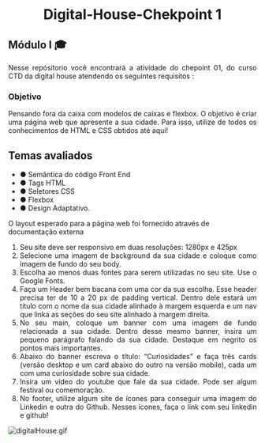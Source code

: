 <h1 align="center">Digital-House-Chekpoint 1</h1>

  <h2 align="justify"> Módulo I 🎓 </h2> 
<p align="justify"> Nesse repósitorio você encontrará a atividade do chepoint 01, do curso CTD da digital house atendendo os seguintes requisitos : </p>


  <h3 align="justify">Objetivo</h3>
<p align="justify" >Pensando fora da caixa com modelos de caixas e flexbox.
O objetivo é criar uma página web que apresente a sua cidade. Para isso, utilize de todos
os conhecimentos de HTML e CSS obtidos até aqui!</p>
 <h2 align="justify"> Temas avaliados</h2> 
 <ul align="justify" >
<li>● Semântica do código Front End</li>
<li>● Tags HTML</li>
<li>● Seletores CSS</li>
<li>● Flexbox</li>
<li>● Design Adaptativo.</li>
</ul>

O layout esperado para a página web foi fornecido através de documentação externa

 <ol align="justify">
<li> Seu site deve ser responsivo em duas resoluções: 1280px e 425px</li>
<li> Selecione uma imagem de background da sua cidade e coloque como imagem
de fundo do seu body.</li>
<li> Escolha ao menos duas fontes para serem utilizadas no seu site. Use o Google
Fonts.</li>
<li> Faça um Header bem bacana com uma cor da sua escolha. Esse header precisa
ter de 10 a 20 px de padding vertical. Dentro dele estará um título com o nome
da sua cidade alinhado à margem esquerda e um nav que linka as seções do
seu site alinhado à margem direita.</li>
<li> No seu main, coloque um banner com uma imagem de fundo relacionada a sua
cidade. Dentro desse mesmo banner, insira um pequeno parágrafo falando da
sua cidade. Destaque em negrito os pontos mais importantes.</li>
<li> Abaixo do banner escreva o título: “Curiosidades” e faça três cards (versão
desktop e um card abaixo do outro na versão mobile), cada um com uma
curiosidade sobre sua cidade.</li>
<li> Insira um vídeo do youtube que fale da sua cidade. Pode ser algum festival ou
comemoração. </li>
<li> No footer, utilize algum site de ícones para conseguir uma imagem do Linkedin
e outra do Github. Nesses ícones, faça o link com seu linkedin e github! </li>
</ol>
<img src="https://media3.giphy.com/media/rxCetmGLLM9scLofmG/giphy.gif?cid=790b7611ef48f44335cfb9d84c712163b43c61c30a109f9e&rid=giphy.gif&ct=s" alt="digitalHouse.gif"  align="center"/>

